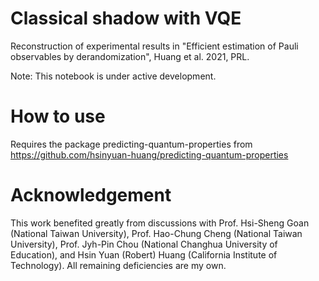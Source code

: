 # Classical shadow with VQE
Reconstruction of experimental results in "Efficient estimation of Pauli observables by derandomization", Huang et al. 2021, PRL.

Note: This notebook is under active development. 

# How to use
Requires the package predicting-quantum-properties from https://github.com/hsinyuan-huang/predicting-quantum-properties

# Acknowledgement
This work benefited greatly from discussions with Prof. Hsi-Sheng Goan (National Taiwan University), Prof. Hao-Chung Cheng (National Taiwan University), Prof. Jyh-Pin Chou (National Changhua University of Education), and Hsin Yuan (Robert) Huang (California Institute of Technology). All remaining deficiencies are my own.
